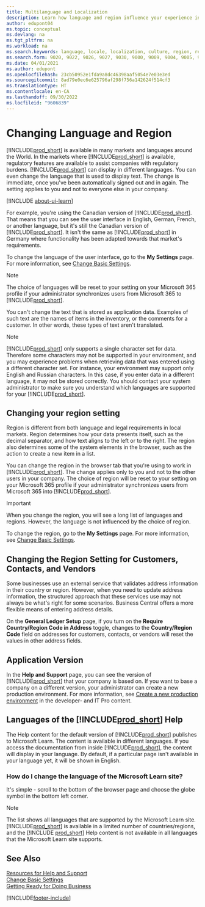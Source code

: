 ```yaml
---
title: Multilanguage and Localization
description: Learn how language and region influence your experience in Business Central. Change the language of the user interface in My Settings.
author: edupont04
ms.topic: conceptual
ms.devlang: na
ms.tgt_pltfrm: na
ms.workload: na
ms.search.keywords: language, locale, localization, culture, region, regional settings
ms.search.form: 9020, 9022, 9026, 9027, 9030, 9000, 9009, 9004, 9005, 9024, 9006, 9007, 9010, 9016, 9017
ms.date: 04/01/2021
ms.author: edupont
ms.openlocfilehash: 23cb50952e1fda9a8dc46398aaf5054e7e03e3ed
ms.sourcegitcommit: 8ad79e0ec6e625796af298f756a142624f514cf3
ms.translationtype: HT
ms.contentlocale: en-CA
ms.lasthandoff: 09/30/2022
ms.locfileid: "9606839"
---
```

# <a name="changing-language-and-region"></a>Changing Language and Region

[!INCLUDE[prod_short](includes/prod_short.md)] is available in many markets and languages around the World. In the markets where [!INCLUDE[prod_short](includes/prod_short.md)] is available, regulatory features are available to assist companies with regulatory burdens. [!INCLUDE[prod_short](includes/prod_short.md)] can display in different languages. You can even change the language that is used to display text. The change is immediate, once you've been automatically signed out and in again. The setting applies to you and not to everyone else in your company.  

[!INCLUDE [about-ui-learn](includes/about-ui-learn.md)]

For example, you're using the Canadian version of [!INCLUDE[prod_short](includes/prod_short.md)]. That means that you can see the user interface in English, German, French, or another language, but it's still the Canadian version of [!INCLUDE[prod_short](includes/prod_short.md)]. It isn't the same as [!INCLUDE[prod_short](includes/prod_short.md)] in Germany where functionality has been adapted towards that market's requirements.  

To change the language of the user interface, go to the **My Settings** page. For more information, see [Change Basic Settings](ui-change-basic-settings.md#language). 

> [!NOTE]  
> The choice of languages will be reset to your setting on your Microsoft 365 profile if your administrator synchronizes users from Microsoft 365 to [!INCLUDE[prod_short](includes/prod_short.md)].

You can't change the text that is stored as application data. Examples of such text are the names of items in the inventory, or the comments for a customer. In other words, these types of text aren't translated.  

> [!NOTE]  
> [!INCLUDE[prod_short](includes/prod_short.md)] only supports a single character set for data. Therefore some characters may not be supported in your environment, and you may experience problems when retrieving data that was entered using a different character set. For instance, your environment may support only English and Russian characters. In this case, if you enter data in a different language, it may not be stored correctly. You should contact your system administrator to make sure you understand which languages are supported for your [!INCLUDE[prod_short](includes/prod_short.md)].  

## <a name="changing-your-region-setting"></a>Changing your region setting

Region is different from both language and legal requirements in local markets. Region determines how your data presents itself, such as the decimal separator, and how text aligns to the left or to the right. The region also determines some of the system elements in the browser, such as the action to create a new item in a list.  

You can change the region in the browser tab that you're using to work in [!INCLUDE[prod_short](includes/prod_short.md)]. The change applies only to you and not to the other users in your company.  The choice of region will be reset to your setting on your Microsoft 365 profile if your administrator synchronizes users from Microsoft 365 into [!INCLUDE[prod_short](includes/prod_short.md)].

> [!IMPORTANT]  
> When you change the region, you will see a long list of languages and regions. However, the language is not influenced by the choice of region.  

To change the region, go to the **My Settings** page. For more information, see [Change Basic Settings](ui-change-basic-settings.md).  

## <a name="changing-the-region-setting-for-customers-contacts-and-vendors"></a>Changing the Region Setting for Customers, Contacts, and Vendors

Some businesses use an external service that validates address information in their country or region. However, when you need to update address information, the structured approach that these services use may not always be what's right for some scenarios. Business Central offers a more flexible means of entering address details.

On the **General Ledger Setup** page, if you turn on the **Require Country/Region Code in Address** toggle, changes to the **Country/Region Code** field on addresses for customers, contacts, or vendors will reset the values in other address fields.

## <a name="application-version"></a>Application Version

In the **Help and Support** page, you can see the version of [!INCLUDE[prod_short](includes/prod_short.md)] that your company is based on. If you want to base a company on a different version, your administrator can create a new production environment. For more information, see [Create a new production environment](/dynamics365/business-central/dev-itpro/administration/tenant-admin-center-environments#create-a-new-production-environment) in the developer- and IT Pro content.  

## <a name="languages-of-the-prod_short-help"></a>Languages of the [!INCLUDE[prod_short](includes/prod_short.md)] Help

The Help content for the default version of [!INCLUDE[prod_short](includes/prod_short.md)] publishes to Microsoft Learn. The content is available in different languages. If you access the documentation from inside [!INCLUDE[prod_short](includes/prod_short.md)], the content will display in your language. By default, if a particular page isn't available in your language yet, it will be shown in English.

### <a name="how-do-i-change-the-language-of-the-microsoft-learn-site"></a>How do I change the language of the Microsoft Learn site?

It's simple - scroll to the bottom of the browser page and choose the globe symbol in the bottom left corner.

> [!NOTE]  
> The list shows all languages that are supported by the Microsoft Learn site. [!INCLUDE[prod_short](includes/prod_short.md)] is available in a limited number of countries/regions, and the [!INCLUDE [prod_short](includes/prod_short.md)] Help content is not available in all languages that the Microsoft Learn site supports.

## <a name="see-also"></a>See Also

[Resources for Help and Support](product-help-and-support.md)  
[Change Basic Settings](ui-change-basic-settings.md)  
[Getting Ready for Doing Business](ui-get-ready-business.md)  


[!INCLUDE[footer-include](includes/footer-banner.md)]